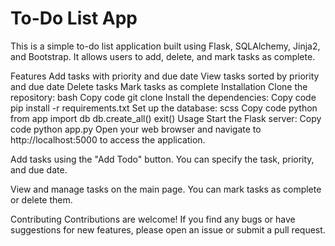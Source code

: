 # To-Do List App
This is a simple to-do list application built using Flask, SQLAlchemy, Jinja2, and Bootstrap. It allows users to add, delete, and mark tasks as complete.

Features
Add tasks with priority and due date
View tasks sorted by priority and due date
Delete tasks
Mark tasks as complete
Installation
Clone the repository:
bash
Copy code
git clone <repository-url>
Install the dependencies:
Copy code
pip install -r requirements.txt
Set up the database:
scss
Copy code
python
from app import db
db.create_all()
exit()
Usage
Start the Flask server:
Copy code
python app.py
Open your web browser and navigate to http://localhost:5000 to access the application.

Add tasks using the "Add Todo" button. You can specify the task, priority, and due date.

View and manage tasks on the main page. You can mark tasks as complete or delete them.

Contributing
Contributions are welcome! If you find any bugs or have suggestions for new features, please open an issue or submit a pull request.
